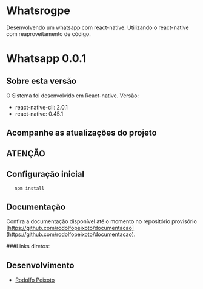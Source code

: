 # Whatsrogpe
Desenvolvendo um whatsapp com react-native. Utilizando o react-native com reaproveitamento de código.

Whatsapp 0.0.1
================

Sobre esta versão
---------------------
O Sistema foi desenvolvido em React-native.
Versão:
 - react-native-cli: 2.0.1
 - react-native: 0.45.1

Acompanhe as atualizações do projeto
---------------------



ATENÇÃO
---------------------



Configuração inicial
---------------------
```
   npm install
```


Documentação
---------------------
Confira a documentação disponível até o momento no repositório provisório [https://github.com/rodolfopeixoto/documentacao](https://github.com/rodolfopeixoto/documentacao).

###Links diretos:


Desenvolvimento
---------------------
-   [Rodolfo Peixoto](http://www.rodolfopeixoto.com.br/)
